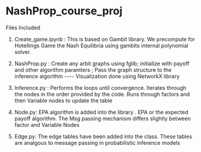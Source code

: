 # NashProp_course_proj

Files Included 
1. Create_game.ipynb : This is based on Gambit library. We precompute for Hotellings Game the Nash Equilibria using gambits internal polynomial solver. 

2. NashProp.py : Create any arbit graphs using fglib; initialize with payoff and other algorithm paramters  ; Pass the graph structure to the inference algorithm 
    ---- Visualization done using NetworkX library


3. Inference.py : Performs the loops until convergence. Iterates through the nodes in the order provided by the code. Runs through factors and then Variable nodes to update the table 

4. Node.py: EPA algorithm is added into the library . EPA or the expected payoff algorithm. The Msg passing mechanism differs slightly between factor and Variable Nodes

5. Edge.py: The edge tables have been added into the class. These tables are analgous to message passing in probabilistic inference models

